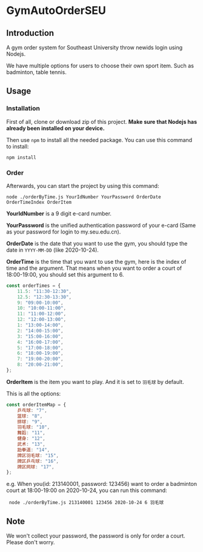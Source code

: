 # GymAutoOrderSEU

## Introduction

A gym order system for Southeast University throw newids login using Nodejs.

We have multiple options for users to choose their own sport item. Such as badminton, table tennis.


## Usage

### Installation

First of all, clone or download zip of this project.
**Make sure that Nodejs has already been installed on your device.**

Then use `npm` to install all the needed package.
You can use this command to install:
```dos
npm install
```

### Order
Afterwards, you can start the project by using this command:
```dos
node ./orderByTime.js YourIdNumber YourPassword OrderDate OrderTimeIndex OrderItem
```

**YourIdNumber** is a 9 digit e-card number.

**YourPassword** is the unified authentication password of your e-card (Same as your password for login to my.seu.edu.cn).

**OrderDate** is the date that you want to use the gym, you should type the date in `YYYY-MM-DD` (like 2020-10-24).

**OrderTime** is the time that you want to use the gym, here is the index of time and the argument. That means when you want to order a court of 18:00-19:00, you should set this argument to 6.
```js
const orderTimes = {
    11.5: "11:30-12:30",
    12.5: "12:30-13:30",
    9: "09:00-10:00",
    10: "10:00-11:00",
    11: "11:00-12:00",
    12: "12:00-13:00",
    1: "13:00-14:00",
    2: "14:00-15:00",
    3: "15:00-16:00",
    4: "16:00-17:00",
    5: "17:00-18:00",
    6: "18:00-19:00",
    7: "19:00-20:00",
    8: "20:00-21:00",
};
``` 
**OrderItem** is the item you want to play. And it is set to `羽毛球` by default.

This is all the options:
```javascript
const orderItemMap = {
    乒乓球: "7",
    篮球: "8",
    排球: "9",
    羽毛球: "10",
    舞蹈: "11",
    健身: "12",
    武术: "13",
    跆拳道: "14",
    牌区羽毛球: "15",
    牌区乒乓球: "16",
    牌区网球: "17",
};
```

e.g. When you(id: 213140001, password: 123456) want to order a badminton court at 18:00-19:00 on 2020-10-24, you can run this command:
```dos
 node ./orderByTime.js 213140001 123456 2020-10-24 6 羽毛球
```


## Note
We won't collect your password, the password is only for order a court. Please don't worry.